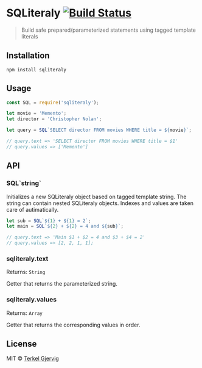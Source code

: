 # SQLiteraly [![Build Status](https://travis-ci.org/terkelg/sqliteraly.svg?branch=master)](https://travis-ci.org/terkelg/sqliteraly)

> Build safe prepared/parameterized statements using tagged template literals

## Installation

```
npm install sqliteraly
```


## Usage

```js
const SQL = require('sqliteraly');

let movie = 'Memento';
let director = 'Christopher Nolan';

let query = SQL`SELECT director FROM movies WHERE title = ${movie}`;

// query.text => 'SELECT director FROM movies WHERE title = $1'
// query.values => ['Memento']
```


## API

### SQL\`string\`

Initializes a new SQLiteraly object based on tagged template string.
The string can contain nested SQLiteraly objects. Indexes and values are taken care of autimatically.

```js
let sub = SQL`${1} + ${1} = 2`;
let main = SQL`${2} + ${2} = 4 and ${sub}`;  

// query.text => 'Main $1 + $2 = 4 and $3 + $4 = 2'
// query.values => [2, 2, 1, 1];
```

### sqliteraly.text

Returns: `String`

Getter that returns the parameterized string.

### sqliteraly.values

Returns: `Array`

Getter that returns the corresponding values in order.


## License

MIT © [Terkel Gjervig](https://terkel.com)